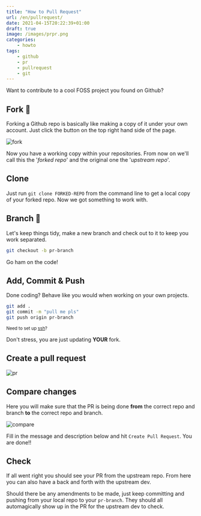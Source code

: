 ```yaml
---
title: "How to Pull Request"
url: /en/pullrequest/
date: 2021-04-15T20:22:39+01:00
draft: true
image: /images/prpr.png
categories:
    - howto
tags:
    - github
    - pr
    - pullrequest
    - git
---
```


Want to contribute to a cool FOSS project you found on Github?

<!--more-->

## Fork 🍴

Forking a Github repo is basically like making a copy of it under your own account. Just click the button on the top right hand side of the page.

![fork](../../../images/fork.jpeg)

Now you have a working copy within your repositories. From now on we'll call this the '_forked repo_' and the original one the '_upstream repo_'.

## Clone

Just run `git clone FORKED-REPO` from the command line to get a local copy of your forked repo.
Now we got something to work with.

## Branch 🌳

Let's keep things tidy, make a new branch and check out to it to keep you work separated.

```bash
git checkout -b pr-branch
```

Go ham on the code!

## Add, Commit & Push

Done coding? Behave like you would when working on your own projects.

```bash
git add .
git commit -m "pull me pls"
git push origin pr-branch
```

<sub>Need to set up [ssh](https://unixmagick.xyz/en/githubssh/)?</sub>

Don't stress, you are just updating **YOUR** fork.

## Create a pull request

![pr](../../../images/pr.png)

## Compare changes

Here you will make sure that the PR is being done **from** the correct repo and branch **to** the correct repo and branch.

![compare](../../../images/comparePR.jpg)

Fill in the message and description below and hit `Create Pull Request`.
You are done!!

## Check

If all went right you should see your PR from the upstream repo.
From here you can also have a back and forth with the upstream dev.

Should there be any amendments to be made, just keep committing and pushing from your local repo to your `pr-branch`. They should all automagically show up in the PR for the upstream dev to check.
